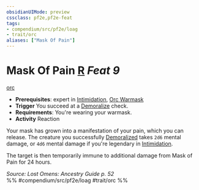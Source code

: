 ```yaml
---
obsidianUIMode: preview
cssclass: pf2e,pf2e-feat
tags:
- compendium/src/pf2e/loag
- trait/orc
aliases: ["Mask Of Pain"]
---
```

# Mask Of Pain  [R](/rules/core-rulebook/chapter-9-playing-the-game.md#Actions "Reaction") *Feat 9*  
[orc](/rules/traits/orc.md)  

- **Prerequisites**: expert in [Intimidation](/compendium/skills.md#Intimidation), [Orc Warmask](/compendium/feats/orc-warmask-loag.md)
- **Trigger** You succeed at a [Demoralize](/rules/actions/demoralize.md) check.
- **Requirements**: You're wearing your warmask.
- **Activity** Reaction

Your mask has grown into a manifestation of your pain, which you can release. The creature you successfully [Demoralized](/rules/actions/demoralize.md) takes `2d6` mental damage, or `4d6` mental damage if you're legendary in [Intimidation](/compendium/skills.md#Intimidation).

The target is then temporarily immune to additional damage from Mask of Pain for 24 hours.

*Source: Lost Omens: Ancestry Guide p. 52*  
%% #compendium/src/pf2e/loag #trait/orc %%